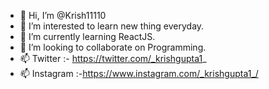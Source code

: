 - 👋 Hi, I’m @Krish11110
- 👀 I’m interested to learn new thing everyday.
- 🌱 I’m currently learning ReactJS.
- 💞️ I’m looking to collaborate on Programming.
- 📫 Twitter :- https://twitter.com/_krishgupta1_
- 📫 Instagram :-https://www.instagram.com/_krishgupta1_/

<!---
Krish11110/Krish11110 is a ✨ special ✨ repository because its `README.md` (this file) appears on your GitHub profile.
You can click the Preview link to take a look at your changes.
--->
